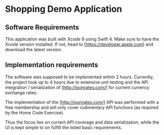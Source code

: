 # Shopping Demo Application
## Software Requirements
This application was built with Xcode 9 using Swift 4. Make sure to have the Xcode version installed. If not, head to [https://developer.apple.com] and download the latest version.

## Implementation requirements
The software was supposed to be implemented within 2 hours.
Currently, the project took up to 4 hours due to extensive unit testing and the API integration / serialization of [http://jsonrates.com/] for current currency exchange rates.

The implementation of the [http://jsonrates.com/] API was performed with a free membership and will only cover rudimentary API functions (as required by the Home Code Exercise).

Thus the focus lies on correct API coverage and data serialization, while the UI is kept simple to on fulfill the listed basic requirements.
